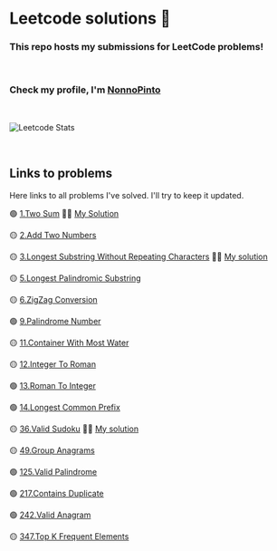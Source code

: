 # Leetcode solutions 🚀
### This repo hosts my submissions for LeetCode problems!

<br/>

### Check my profile, I'm [NonnoPinto](https://leetcode.com/NonnoPinto/)

<br/>

![Leetcode Stats](https://leetcard.jacoblin.cool/NonnoPinto)

<br/>

## Links to problems
Here links to all problems I've solved. I'll try to keep it updated.

🟢  [1.Two Sum](https://leetcode.com/problems/two-sum/) 👨‍💻 [My Solution](https://leetcode.com/problems/two-sum/solutions/3754197/java-beats-more-than-99-easy-sol/)

🟡 [2.Add Two Numbers](https://leetcode.com/problems/add-two-numbers/)

🟡 [3.Longest Substring Without Repeating Characters](https://leetcode.com/problems/longest-substring-without-repeating-characters/) 👨‍💻 [My solution](https://leetcode.com/problems/longest-substring-without-repeating-characters/solutions/3742039/java-sol/)

🟡 [5.Longest Palindromic Substring](https://leetcode.com/problems/longest-palindromic-substring/)

🟡 [6.ZigZag Conversion](https://leetcode.com/problems/zigzag-conversion/)

🟢 [9.Palindrome Number](https://leetcode.com/problems/palindrome-number/)

🟡 [11.Container With Most Water](https://leetcode.com/problems/container-with-most-water/)

🟡 [12.Integer To Roman](https://leetcode.com/problems/integer-to-roman/)

🟢 [13.Roman To Integer](https://leetcode.com/problems/roman-to-integer/)

🟢 [14.Longest Common Prefix](https://leetcode.com/problems/longest-common-prefix/)

🟡 [36.Valid Sudoku](https://leetcode.com/problems/valid-sudoku/) 👨‍💻 [My solution](https://leetcode.com/problems/valid-sudoku/solutions/3782789/java-o-n-solution/)

🟡 [49.Group Anagrams](https://leetcode.com/problems/group-anagrams/)

🟢 [125.Valid Palindrome](https://leetcode.com/problems/valid-palindrome/)

🟢 [217.Contains Duplicate](https://leetcode.com/problems/contains-duplicate/)

🟢 [242.Valid Anagram](https://leetcode.com/problems/valid-anagram/)

🟡 [347.Top K Frequent Elements](https://leetcode.com/problems/top-k-frequent-elements/)